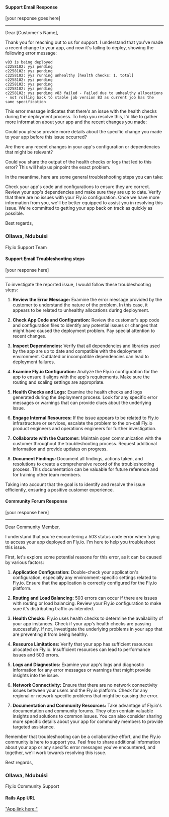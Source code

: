 #### Support Email Response

[your response goes here]

---

Dear [Customer's Name],

Thank you for reaching out to us for support. I understand that you've made a recent change to your app, and now it's failing to deploy, showing the following error message:

```vbnet
v83 is being deployed 
c2258102: yyz pending 
c2258102: yyz pending 
c2258102: yyz running unhealthy [health checks: 1. total] 
c2258102: yyz pending 
c2258102: yyz pending 
c2258102: yyz pending 
c2258102: yyz pending v83 failed - Failed due to unhealthy allocations - not rolling back to stable job version 83 as current job has the same specification

```


This error message indicates that there's an issue with the health checks during the deployment process. To help you resolve this, I'd like to gather more information about your app and the recent changes you made:

Could you please provide more details about the specific change you made to your app before this issue occurred?

Are there any recent changes in your app's configuration or dependencies that might be relevant?

Could you share the output of the health checks or logs that led to this error? This will help us pinpoint the exact problem.

In the meantime, here are some general troubleshooting steps you can take:

Check your app's code and configurations to ensure they are correct.
Review your app's dependencies and make sure they are up to date.
Verify that there are no issues with your Fly.io configuration.
Once we have more information from you, we'll be better equipped to assist you in resolving this issue. We're committed to getting your app back on track as quickly as possible.

Best regards,
### Ollawa, Ndubuisi
Fly.io Support Team




#### Support Email Troubleshooting steps

[your response here]

---
To investigate the reported issue, I would follow these troubleshooting steps:

1. **Review the Error Message:** Examine the error message provided by the customer to understand the nature of the problem. In this case, it appears to be related to unhealthy allocations during deployment.

1. **Check App Code and Configuration:** Review the customer's app code and configuration files to identify any potential issues or changes that might have caused the deployment problem. Pay special attention to recent changes.

1. **Inspect Dependencies:** Verify that all dependencies and libraries used by the app are up to date and compatible with the deployment environment. Outdated or incompatible dependencies can lead to deployment failures.

1. **Examine Fly.io Configuration:** Analyze the Fly.io configuration for the app to ensure it aligns with the app's requirements. Make sure the routing and scaling settings are appropriate.

1. **Health Checks and Logs:** Examine the health checks and logs generated during the deployment process. Look for any specific error messages or warnings that can provide clues about the underlying issue.

1. **Engage Internal Resources:** If the issue appears to be related to Fly.io infrastructure or services, escalate the problem to the on-call Fly.io product engineers and operations engineers for further investigation.

1. **Collaborate with the Customer:** Maintain open communication with the customer throughout the troubleshooting process. Request additional information and provide updates on progress.

1. **Document Findings:** Document all findings, actions taken, and resolutions to create a comprehensive record of the troubleshooting process. This documentation can be valuable for future reference and for training other team members.

Taking into account that the goal is to identify and resolve the issue efficiently, ensuring a positive customer experience.



#### Community Forum Response

[your response here]

---

Dear Community Member,

I understand that you're encountering a 503 status code error when trying to access your app deployed on Fly.io. I'm here to help you troubleshoot this issue.

First, let's explore some potential reasons for this error, as it can be caused by various factors:

1. **Application Configuration:** Double-check your application's configuration, especially any environment-specific settings related to Fly.io. Ensure that the application is correctly configured for the Fly.io platform.

1. **Routing and Load Balancing:** 503 errors can occur if there are issues with routing or load balancing. Review your Fly.io configuration to make sure it's distributing traffic as intended.

1. **Health Checks:** Fly.io uses health checks to determine the availability of your app instances. Check if your app's health checks are passing successfully. If not, investigate the underlying problems in your app that are preventing it from being healthy.

1. **Resource Limitations:** Verify that your app has sufficient resources allocated on Fly.io. Insufficient resources can lead to performance issues and 503 errors.

1. **Logs and Diagnostics:** Examine your app's logs and diagnostic information for any error messages or warnings that might provide insights into the issue.

1. **Network Connectivity:** Ensure that there are no network connectivity issues between your users and the Fly.io platform. Check for any regional or network-specific problems that might be causing the error.

1. **Documentation and Community Resources:** Take advantage of Fly.io's documentation and community forums. They often contain valuable insights and solutions to common issues. You can also consider sharing more specific details about your app for community members to provide targeted assistance.

Remember that troubleshooting can be a collaborative effort, and the Fly.io community is here to support you. Feel free to share additional information about your app or any specific error messages you've encountered, and together, we'll work towards resolving this issue.

Best regards,
### Ollawa, Ndubuisi
Fly.io Community Support


#### Rails App URL

["App link here:"]( `https://patient-tree-8270.fly.dev/`)